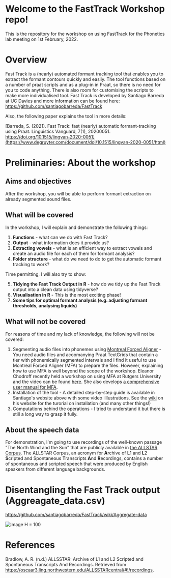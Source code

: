 # Welcome to the FastTrack Workshop repo!
This is the repository for the workshop on using FastTrack for the Phonetics lab meeting on 1st February, 2022. 

# Overview
Fast Track is a (nearly) automated formant tracking tool that enables you to extract the formant contours quickly and easily. The tool functions based on a number of praat scripts and as a plug-in in Praat, so there is no need for you to code anything. There is also room for customising the scripts to make more individualised tool. Fast Track is developed by Santiago Barreda at UC Davies and more information can be found here: https://github.com/santiagobarreda/FastTrack

Also, the following paper explains the tool in more details:

[Barreda, S. (2021). Fast Track: fast (nearly) automatic formant-tracking using Praat. Linguistics Vanguard, 7(1), 20200051. https://doi.org/10.1515/lingvan-2020-0051](https://www.degruyter.com/document/doi/10.1515/lingvan-2020-0051/html)

# Preliminaries: About the workshop
## Aims and objectives
After the workshop, you will be able to perform formant extraction on already segmented sound files.

## What will be covered
In the workshop, I will explain and demonstrate the following things:

1. **Functions** - what can we do with Fast Track?
2. **Output** - what information does it provide us?
3. **Extracting vowels** - what is an efficient way to extract vowels and create an audio file for each of them for formant analysis?
4. **Folder structure** - what do we need to do to get the automatic formant tracking to work?

Time permitting, I will also try to show:

5. **Tidying the Fast Track Output in R** - how do we tidy up the Fast Track output into a clean data using tidyverse?
6. **Visualisation in R** - This is the most exciting phase! 
7. **Some tips for optimal formant analysis (e.g. adjusting formant thresholds, analysing liquids)**

## What will not be covered
For reasons of time and my lack of knowledge, the following will not be covered:

1. Segmenting audio files into phonemes using [Montreal Forced Aligner](https://montreal-forced-aligner.readthedocs.io/en/latest/) - You need audio files and acoomanying Praat TextGrids that contain a tier with phonemically segmented intervals and I find it useful to use Montreal Forced Aligner (MFA) to prepare the files. However, explaining how to use MFA is well beyond the scope of the workshop. Eleanor Chodroff recently held a workshop on using MFA at Rutgers University and the video can be found [here](https://www.youtube.com/watch?v=Zhj-ccMDj_w&t=531s). She also develops [a comprehensive user manual for MFA](https://eleanorchodroff.com/tutorial/montreal-forced-aligner-v2.html).
3. Installation of the tool - A detailed step-by-step guide is available in Santiago's website above with some video illlustrations. See the [wiki](https://github.com/santiagobarreda/FastTrack/wiki) on his website for the turorial on installation (and many other things!)
4. Computations behind the operations - I tried to understand it but there is still a long way to grasp it fully.


## About the speech data
For demonstration, I'm going to use recordings of the well-known passage "The North Wind and the Sun" that are publicly available in [the ALLSTAR Corpus](https://groups.linguistics.northwestern.edu/speech_comm_group/allsstar2/#!/). The ALLSTAR Corpus, an acronym for **A**rchive of **L**1 and **L**2 **S**cripted and Spontaneous **T**ranscripts **A**nd **R**ecordings, contains a number of spontaneous and scripted speech that were produced by English speakers from different language backgrounds. 

# Disentangling the Fast Track output (Aggreagate_data.csv)
https://github.com/santiagobarreda/FastTrack/wiki/Aggregate-data

![image H = 100](https://user-images.githubusercontent.com/73927499/148821906-c487863c-d16a-498d-9277-fff0cb729208.png)


# References
Bradlow, A. R. (n.d.) ALLSSTAR: Archive of L1 and L2 Scripted and Spontaneous Transcripts And Recordings. Retrieved from https://oscaar3.ling.northwestern.edu/ALLSSTARcentral/#!/recordings.
